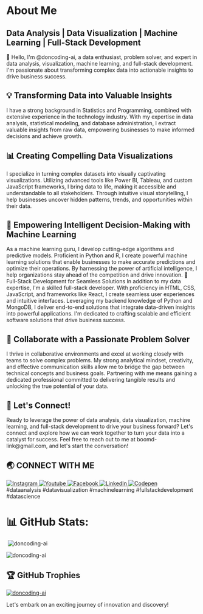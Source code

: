 <h1> About Me</h2>
<h2>Data Analysis | Data Visualization | Machine Learning | Full-Stack Development</h2>
👋 Hello, I'm @doncoding-ai, a data enthusiast, problem solver, and expert in data analysis, visualization, machine learning, and full-stack development. I'm passionate about transforming complex data into actionable insights to drive business success.

<h2>💡 Transforming Data into Valuable Insights</h2>
I have a strong background in Statistics and Programming, combined with extensive experience in the technology industry. With my expertise in data analysis, statistical modeling, and database administration, I extract valuable insights from raw data, empowering businesses to make informed decisions and achieve growth.

<h2> 📊 Creating Compelling Data Visualizations</h2>
I specialize in turning complex datasets into visually captivating visualizations. Utilizing advanced tools like Power BI, Tableau, and custom JavaScript frameworks, I bring data to life, making it accessible and understandable to all stakeholders. Through intuitive visual storytelling, I help businesses uncover hidden patterns, trends, and opportunities within their data.

<h2>🤖 Empowering Intelligent Decision-Making with Machine Learning</h2>
As a machine learning guru, I develop cutting-edge algorithms and predictive models. Proficient in Python and R, I create powerful machine learning solutions that enable businesses to make accurate predictions and optimize their operations. By harnessing the power of artificial intelligence, I help organizations stay ahead of the competition and drive innovation.

</h2>🚀 Full-Stack Development for Seamless Solutions</h2>
In addition to my data expertise, I'm a skilled full-stack developer. With proficiency in HTML, CSS, JavaScript, and frameworks like React, I create seamless user experiences and intuitive interfaces. Leveraging my backend knowledge of Python and MongoDB, I deliver end-to-end solutions that integrate data-driven insights into powerful applications. I'm dedicated to crafting scalable and efficient software solutions that drive business success.

<h2>💼 Collaborate with a Passionate Problem Solver</h2>
I thrive in collaborative environments and excel at working closely with teams to solve complex problems. My strong analytical mindset, creativity, and effective communication skills allow me to bridge the gap between technical concepts and business goals. Partnering with me means gaining a dedicated professional committed to delivering tangible results and unlocking the true potential of your data.

<h2>📩 Let's Connect!</h2>
Ready to leverage the power of data analysis, data visualization, machine learning, and full-stack development to drive your business forward? Let's connect and explore how we can work together to turn your data into a catalyst for success. Feel free to reach out to me at boomd-link@gmail.com, and let's start the conversation!


## 🌏 **CONNECT WITH ME**

<a href="https://instagram.com/don_elito?igshid=ZDc4ODBmNjlmNQ=="> 
    <img src="https://img.shields.io/badge/Instagram-E4405F?style=for-the-badge&logo=instagram&logoColor=white" title="Instagram"  alt="Instagram"/>
</a>
<a href="https://www.youtube.com/channel/UC-awr2ZahVgm2zsm70fzfLA"> 
    <img src="https://img.shields.io/badge/YouTube-FF0000?style=for-the-badge&logo=youtube&logoColor=white" title="Youtube"  alt="Youtube"/>
</a>
<!-- <a href="mailto:elito1236@gmail.com"> 
    <img src="https://img.shields.io/badge/Gmail-D14836?style=for-the-badge&logo=gmail&logoColor=white" title="Gmail"  alt="Gmail"/>
</a> -->
<!-- <a href="https://www.github.com/doncoding-ai"> 
    <img src="https://img.shields.io/badge/GitHub-100000?style=for-the-badge&logo=github&logoColor=white" title="GitHub"  alt="GitHub"/>
</a> -->
<!-- <a href="https://twitter.com/Don_elito"> 
    <img src="https://img.shields.io/badge/Twitter-1DA1F2?style=for-the-badge&logo=twitter&logoColor=white" title="Twitter"  alt="Twitter"/>
</a> -->
<a href="https://www.facebook.com/elijah.ndeto.3/"> 
    <img src="https://img.shields.io/badge/Facebook-%231877F2.svg?style=for-the-badge&logo=Facebook&logoColor=white" title="Facebook"  alt="Facebook"/>
</a>
<a  href="https://www.linkedin.com/in/elito0905/">
    <img src="https://img.shields.io/badge/LinkedIn-0077B5?style=for-the-badge&logo=linkedin&logoColor=white" title="LinkedIn"  alt="LinkedIn"/>
</a>
<a href="https://codepen.io/doncoding-ai"> 
    <img src="https://img.shields.io/badge/Codepen-000000?style=for-the-badge&logo=codepen&logoColor=white" title="Codepen"  alt="Codepen"/>
</a>
<br />
#dataanalysis #datavisualization #machinelearning #fullstackdevelopment #datascience


# 📊 GitHub Stats:
<p>&nbsp;<img align="center" src="https://github-readme-stats.vercel.app/api?username=doncoding-ai&show_icons=true&locale=en" alt="doncoding-ai" /></p>

<p><img align="center" src="https://github-readme-streak-stats.herokuapp.com/?user=doncoding-ai&" alt="doncoding-ai" /></p>

## 🏆 GitHub Trophies
<p align="left"> <a href="https://github.com/ryo-ma/github-profile-trophy"><img src="https://github-profile-trophy.vercel.app/?username=doncoding-ai" alt="doncoding-ai" /></a> </p>

Let's embark on an exciting journey of innovation and discovery!
<!---
doncoding-ai/doncoding-ai is a ✨ special ✨ repository because its `README.md` (this file) appears on your GitHub profile.
You can click the Preview link to take a look at your changes.
--->
